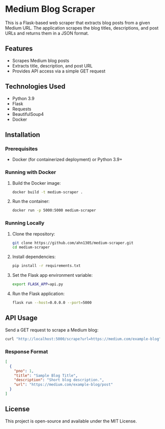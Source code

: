 # Medium Blog Scraper

This is a Flask-based web scraper that extracts blog posts from a given Medium URL. The application scrapes the blog titles, descriptions, and post URLs and returns them in a JSON format.

## Features
- Scrapes Medium blog posts
- Extracts title, description, and post URL
- Provides API access via a simple GET request

## Technologies Used
- Python 3.9
- Flask
- Requests
- BeautifulSoup4
- Docker

## Installation

### Prerequisites
- Docker (for containerized deployment) or Python 3.9+

### Running with Docker
1. Build the Docker image:
   ```sh
   docker build -t medium-scraper .
   ```
2. Run the container:
   ```sh
   docker run -p 5000:5000 medium-scraper
   ```

### Running Locally
1. Clone the repository:
   ```sh
   git clone https://github.com/ahn1305/medium-scraper.git
   cd medium-scraper
   ```
2. Install dependencies:
   ```sh
   pip install -r requirements.txt
   ```
3. Set the Flask app environment variable:
   ```sh
   export FLASK_APP=api.py
   ```
4. Run the Flask application:
   ```sh
   flask run --host=0.0.0.0 --port=5000
   ```

## API Usage
Send a GET request to scrape a Medium blog:
```sh
curl "http://localhost:5000/scrape?url=https://medium.com/example-blog"
```

### Response Format
```json
[
  {
    "pno": 1,
    "title": "Sample Blog Title",
    "description": "Short blog description.",
    "url": "https://medium.com/example-blog/post"
  }
]
```

## License
This project is open-source and available under the MIT License.
